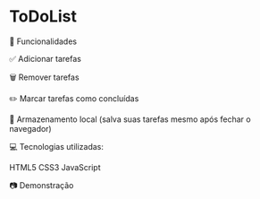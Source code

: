 # ToDoList
🚀 Funcionalidades

✅ Adicionar tarefas

🗑️ Remover tarefas

✏️ Marcar tarefas como concluídas

💾 Armazenamento local (salva suas tarefas mesmo após fechar o navegador)

💻 Tecnologias utilizadas:

HTML5
CSS3
JavaScript

📷 Demonstração
